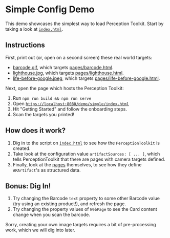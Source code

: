 # Simple Config Demo

This demo showcases the simplest way to load Perception Toolkit.  Start by taking a look at [`index.html`](./index.html).

## Instructions

First, print out (or, open on a second screen) these real world targets:
* [barcode.gif](./pages/barcode.gif), which targets [pages/barcode.html](./pages/barcode.html).
* [lighthouse.jpg](./pages/lighthouse.jpg), which targets [pages/lighthouse.html](./pages/lighthouse.html).
* [life-before-google.jpeg](./pages/life-before-google.jpeg), which targets [pages/life-before-google.html](./pages/life-before-google.html).

Next, open the page which hosts the Perception Toolkit:
1. Run `npm run build && npm run serve`
2. Open [`https://localhost:8080/demo/simple/index.html`](https://localhost:8080/demo/simple/index.html)
3. Hit "Getting Started" and follow the onboarding steps.
4. Scan the targets you printed!

## How does it work?

1. Dig in to the script on [`index.html`](./index.html) to see how the `PerceptionToolkit` is created.
2. Take look at the configuration value `artifactSources: [ ... ]`, which tells PerceptionToolkit that there are pages with camera targets defined.
3. Finally, look at the [pages](./pages/) themselves, to see how they define `ARArtifact`'s as structured data.

## Bonus: Dig In!

1. Try changing the Barcode `text` property to some other Barcode value (try using an existing product!), and refresh the page.
2. Try changing the property values of `WebPage` to see the Card content change when you scan the barcode.

Sorry, creating your own image targets requires a bit of pre-processing work, which we will dig into later.

